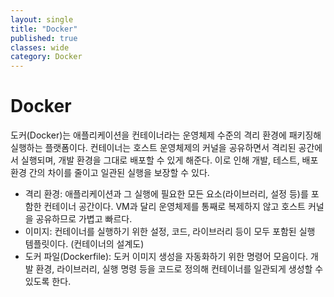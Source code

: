 ```yaml
---
layout: single
title: "Docker"
published: true
classes: wide
category: Docker
---
```


# Docker

도커(Docker)는 애플리케이션을 컨테이너라는 운영체제 수준의 격리 환경에 패키징해 실행하는 플랫폼이다.
컨테이너는 호스트 운영체제의 커널을 공유하면서 격리된 공간에서 실행되며, 개발 환경을 그대로 배포할 수 있게 해준다.
이로 인해 개발, 테스트, 배포 환경 간의 차이를 줄이고 일관된 실행을 보장할 수 있다.

* 격리 환경: 애플리케이션과 그 실행에 필요한 모든 요소(라이브러리, 설정 등)를 포함한 컨테이너 공간이다. VM과 달리 운영체제를 통째로 복제하지 않고 호스트 커널을 공유하므로 가볍고 빠르다.
* 이미지: 컨테이너를 실행하기 위한 설정, 코드, 라이브러리 등이 모두 포함된 실행 템플릿이다. (컨테이너의 설계도)
* 도커 파일(Dockerfile): 도커 이미지 생성을 자동화하기 위한 명령어 모음이다. 개발 환경, 라이브러리, 실행 명령 등을 코드로 정의해 컨테이너를 일관되게 생성할 수 있도록 한다.
<!--



1.	도커란 무엇인가?
	2.	도커가 필요한 이유
	3.	도커와 가상머신의 차이점
	4.	도커의 주요 개념
	•	이미지(Image)
	•	컨테이너(Container)
	•	도커파일(Dockerfile)
	•	볼륨(Volume)
	•	네트워크(Network)
	5.	도커 설치 방법
	6.	도커 기본 명령어 정리
	7.	도커 이미지 만들기 및 실행
	8.	Docker Compose란?
	9.	도커를 활용한 개발 환경 구성 예시
	10.	실무에서의 도커 활용 사례
	11.	도커 사용 시 주의할 점 및 팁

-->
